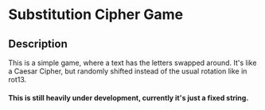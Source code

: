 # Substitution Cipher Game

## Description
This is a simple game, where a text has the letters swapped around. It's like a Caesar Cipher, but randomly shifted instead of the usual rotation like in rot13.

#### This is still heavily under development, currently it's just a fixed string.
